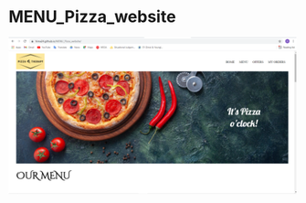 # MENU_Pizza_website
![Snapshot1](https://github.com/hima24/MENU_Pizza_website/blob/main/S1.png?raw=true)
